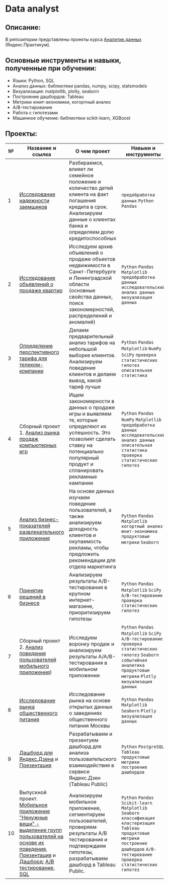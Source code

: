# Data analyst
## Описание:
В репозитории представлены проекты курса [Аналитик данных](https://praktikum.yandex.ru/data-analyst/) (Яндекс.Практикум).
## Основные инструменты и навыки, полученные при обучении:
- Языки: Python, SQL
- Анализ данных: библиотеки pandas, numpy, scipy, statsmodels
- Визуализация: matplotlib, plotly, seaborn
- Построение дашбордов: Tableau
- Метрики юнит-экономики, когортный анализ
- А/В-тестирование
- Работа с гипотезами
- Машинное обучение: библиотеки scikit-learn, XGBoost

## Проекты:
| №| Название и ссылка | О чем проект                                                     | Навыки и инструменты           |  
|-----------|-------------------|------------------------------------------------------------------|-----------------------------------|
|1              |[Исследование надежности заемщиков](https://github.com/SalnevM/data_analyst/blob/Ya.Praktikum/1.%20Исследование%20надежности%20заемщиков.ipynb)|Разбираемся, влияет ли семейное положение и количество детей клиента на факт погашения кредита в срок. Анализируем данные о клиентах банка и определяем долю кредитоспособных|`предобработка данных` `Python` `Pandas`|
|2              |[Исследование объявлений о продаже квартир](https://github.com/SalnevM/data_analyst/blob/Ya.Praktikum/2.%20Исследование%20объявлений%20о%20продаже%20квартир.ipynb)|Исследуем архив объявлений о продаже объектов недвижимости в Санкт-Петербурге и Ленинградской области (основные свойства данных, поиск закономерностей, распределений и аномалий)|`Python` `Pandas` `Matplotlib` `предобработка данных` `исследовательский анализ данных` `визуализация данных`|
|3              |[Определение перспективного тарифа для телеком-компании](https://github.com/SalnevM/data_analyst/blob/Ya.Praktikum/3.%20Статистический%20анализ%20данных.ipynb)|Делаем предварительный анализ тарифов на небольшой выборке клиентов. Анализируем поведение клиентов и делаем вывод, какой тариф лучше| `Python` `Pandas` `Matplotlib` `NumPy` `SciPy` `проверка статистических гипотез` `описательная статистика`|
|4              |Сборный проект 1. [Анализ рынка продаж компьютерных игр](https://github.com/SalnevM/data_analyst/blob/Ya.Praktikum/7.%20АВ%20тесты.ipynb)|Ищем закономерности в данных о продаже игры и выявляем те, которые определяют их успешность. Это позволият сделать ставку на потенциально популярный продукт и спланировать рекламные кампании|`Python` `Pandas` `NumPy` `Matplotlib` `предобработка данных` `исследовательский анализ данных` `описательная статистика` `проверка статистических гипотез`|
|5              |[Анализ бизнес-показателей развлекательного приложения](https://github.com/SalnevM/data_analyst/blob/Ya.Praktikum/5.%20Проект%20анализ%20развлекательного%20приложения%20Procrastinate%20Pro%2B.ipynb)|На основе данных изучаем поведение пользователей, а также анализируем доходность клиентов и окупаемость рекламы, чтобы предложить рекомендации для отдела маркетинга|`Python` `Pandas` `Matplotlib` `когортный анализ` `юнит-экономика` `продуктовые метрики` `Seaborn`|
|6              |[Принятие решений в бизнесе](https://github.com/SalnevM/data_analyst/blob/Ya.Praktikum/6.%20Принятие%20решений%20в%20бизнесе.ipynb)|Анализируем результаты A/B-тестирования в крупном интернет-магазине, приоритизируем гипотезы|`Python` `Pandas` `Matplotlib` `SciPy` `A/B-тестирование` `проверка статистических гипотез`|
|7             |Сборный проект 2. [Анализ поведения пользователей мобильного приложения](https://github.com/SalnevM/data_analyst/blob/Ya.Praktikum/4.%20Анализ%20продаж%20интернет-магазина%20Стримчик.ipynb))|Исследуем воронку продаж и анализируем результаты A/A/B-тестирования в мобильном приложении|`Python` `Pandas` `Matplotlib` `SciPy` `A/B-тестирование` `проверка статистических гипотез` `Seaborn` `событийная аналитика` `продуктовые метрики` `Plotly` `визуализация данных`|
|8             |[Исследование рынка общественного питания](https://github.com/SalnevM/data_analyst/blob/Ya.Praktikum/8.%20Рынок%20заведений%20общественного%20питания%20Москвы.ipynb)|Исследование рынка на основе открытых данных о заведениях общественного питания Москвы|`Python` `Pandas` `Matplotlib` `Seaborn` `Plotly` `визуализация данных`|
|9             |[Дашборд для Яндекс.Дзена](https://public.tableau.com/app/profile/mikhail.salnev/viz/17_YandexDzenDashboardSalnevM_/sheet4?publish=yes) и [Презентация](https://disk.yandex.ru/i/OrgTWM6o28taGA)|Разрабатываем и презентуем дашборд для анализа пользовательского взаимодействия в сервисе Яндекс.Дзен (Tableau Public)|`Python` `PostgreSQL` `Tableau` `продуктовые метрики` `построение дашбордов`|
|10             |Выпускной проект. [Мобильное приложение "Ненужные вещи" - выделение групп пользователей на основе их поведения](https://github.com/SalnevM/data_analyst/blob/Ya.Praktikum/10.%20Мобильное%20приложение%20Ненужные%20вещи.ipynb), [Презентация](https://disk.yandex.ru/i/_8c8GOCovbvzvg) и [Дашборд](https://public.tableau.com/views/20_MobileAppNenuzhnievechiSalnevM/Dashboard1?:language=en-US&publish=yes&:display_count=n&:origin=viz_share_link); [А/B тестирование](https://github.com/SalnevM/data_analyst/blob/Ya.Praktikum/11.%20Проект%20по%20АB-тестированию.ipynb), [SQL](https://github.com/SalnevM/data_analyst/blob/Ya.Praktikum/12.%20Проект%20по%20SQL.ipynb)|Анализируем мобильное приложение, сегментируем пользователей, проверяем результаты А/B тестирования и подтверждаем гипотезы, разрабатываем дашборд в Tableau Public. |`Python` `Pandas` `Scikit-learn` `Matplotlib` `Seaborn` `классификация` `кластеризация` `Tableau` `продуктовые метрики` `построение дашбордов` `A/B-тестирование` `проверка статистических гипотез`|
